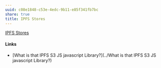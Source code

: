 ```yaml
---
uuid: c08e1848-c53e-4edc-9b11-e85f341fb7bc
share: true
title: IPFS Stores
---
```

[IPFS Stores](https://ipfs.github.io/js-stores/index.html)


#### Links

* [What is that IPFS S3 JS javascript Library?](../What is that IPFS S3 JS javascript Library?)